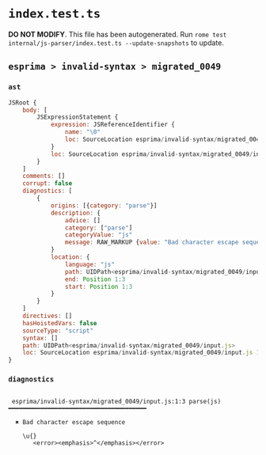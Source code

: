 # `index.test.ts`

**DO NOT MODIFY**. This file has been autogenerated. Run `rome test internal/js-parser/index.test.ts --update-snapshots` to update.

## `esprima > invalid-syntax > migrated_0049`

### `ast`

```javascript
JSRoot {
	body: [
		JSExpressionStatement {
			expression: JSReferenceIdentifier {
				name: "\0"
				loc: SourceLocation esprima/invalid-syntax/migrated_0049/input.js 1:0-1:4 (\0)
			}
			loc: SourceLocation esprima/invalid-syntax/migrated_0049/input.js 1:0-1:4
		}
	]
	comments: []
	corrupt: false
	diagnostics: [
		{
			origins: [{category: "parse"}]
			description: {
				advice: []
				category: ["parse"]
				categoryValue: "js"
				message: RAW_MARKUP {value: "Bad character escape sequence"}
			}
			location: {
				language: "js"
				path: UIDPath<esprima/invalid-syntax/migrated_0049/input.js>
				end: Position 1:3
				start: Position 1:3
			}
		}
	]
	directives: []
	hasHoistedVars: false
	sourceType: "script"
	syntax: []
	path: UIDPath<esprima/invalid-syntax/migrated_0049/input.js>
	loc: SourceLocation esprima/invalid-syntax/migrated_0049/input.js 1:0-2:0
}
```

### `diagnostics`

```

 esprima/invalid-syntax/migrated_0049/input.js:1:3 parse(js) ━━━━━━━━━━━━━━━━━━━━━━━━━━━━━━━━━━━━━━━

  ✖ Bad character escape sequence

    \u{}
       <error><emphasis>^</emphasis></error>


```
